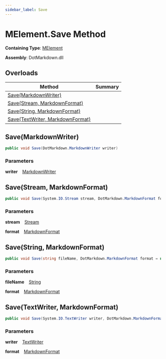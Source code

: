 ```yaml
---
sidebar_label: Save
---
```


# MElement\.Save Method

**Containing Type**: [MElement](../index.md)

**Assembly**: DotMarkdown\.dll

## Overloads

| Method | Summary |
| ------ | ------- |
| [Save(MarkdownWriter)](#1605807764) | |
| [Save(Stream, MarkdownFormat)](#377468245) | |
| [Save(String, MarkdownFormat)](#3914377559) | |
| [Save(TextWriter, MarkdownFormat)](#3157011060) | |

<a id="1605807764"></a>

## Save\(MarkdownWriter\) 

```csharp
public void Save(DotMarkdown.MarkdownWriter writer)
```

### Parameters

**writer** &ensp; [MarkdownWriter](../../../MarkdownWriter/index.md)<a id="377468245"></a>

## Save\(Stream, MarkdownFormat\) 

```csharp
public void Save(System.IO.Stream stream, DotMarkdown.MarkdownFormat format = null)
```

### Parameters

**stream** &ensp; [Stream](https://docs.microsoft.com/en-us/dotnet/api/system.io.stream)

**format** &ensp; [MarkdownFormat](../../../MarkdownFormat/index.md)<a id="3914377559"></a>

## Save\(String, MarkdownFormat\) 

```csharp
public void Save(string fileName, DotMarkdown.MarkdownFormat format = null)
```

### Parameters

**fileName** &ensp; [String](https://docs.microsoft.com/en-us/dotnet/api/system.string)

**format** &ensp; [MarkdownFormat](../../../MarkdownFormat/index.md)<a id="3157011060"></a>

## Save\(TextWriter, MarkdownFormat\) 

```csharp
public void Save(System.IO.TextWriter writer, DotMarkdown.MarkdownFormat format = null)
```

### Parameters

**writer** &ensp; [TextWriter](https://docs.microsoft.com/en-us/dotnet/api/system.io.textwriter)

**format** &ensp; [MarkdownFormat](../../../MarkdownFormat/index.md)